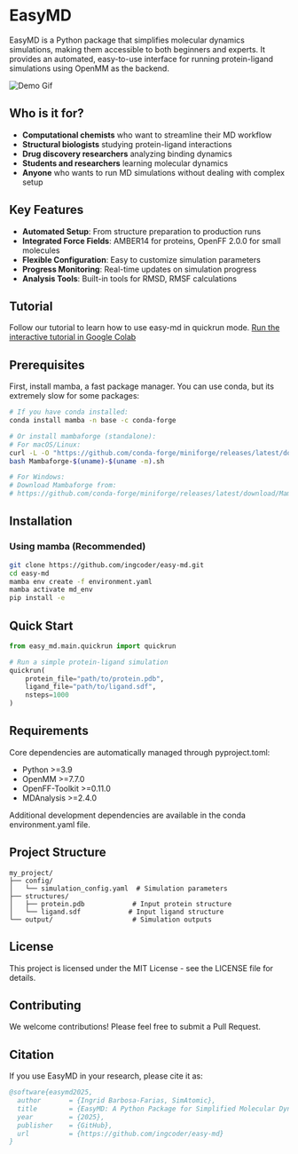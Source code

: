 # EasyMD

EasyMD is a Python package that simplifies molecular dynamics simulations, making them accessible to both beginners and experts. It provides an automated, easy-to-use interface for running protein-ligand simulations using OpenMM as the backend.

![Demo Gif](assets/demo.gif)

## Who is it for?

- **Computational chemists** who want to streamline their MD workflow
- **Structural biologists** studying protein-ligand interactions
- **Drug discovery researchers** analyzing binding dynamics
- **Students and researchers** learning molecular dynamics
- **Anyone** who wants to run MD simulations without dealing with complex setup

## Key Features

- **Automated Setup**: From structure preparation to production runs
- **Integrated Force Fields**: AMBER14 for proteins, OpenFF 2.0.0 for small molecules
- **Flexible Configuration**: Easy to customize simulation parameters
- **Progress Monitoring**: Real-time updates on simulation progress
- **Analysis Tools**: Built-in tools for RMSD, RMSF calculations


## Tutorial

Follow our tutorial to learn how to use easy-md in quickrun mode. 
[Run the interactive tutorial in Google Colab](https://colab.research.google.com/drive/1H7IQ7mrGBOpuUN4-5XS8Vh09pwK3PuwL?usp=sharing)

## Prerequisites

First, install mamba, a fast package manager. You can use conda, but its extremely slow for some packages:

```bash
# If you have conda installed:
conda install mamba -n base -c conda-forge

# Or install mambaforge (standalone):
# For macOS/Linux:
curl -L -O "https://github.com/conda-forge/miniforge/releases/latest/download/Mambaforge-$(uname)-$(uname -m).sh"
bash Mambaforge-$(uname)-$(uname -m).sh

# For Windows:
# Download Mambaforge from:
# https://github.com/conda-forge/miniforge/releases/latest/download/Mambaforge-Windows-x86_64.exe
```

## Installation

### Using mamba (Recommended)

```bash
git clone https://github.com/ingcoder/easy-md.git
cd easy-md
mamba env create -f environment.yaml
mamba activate md_env
pip install -e 
```

## Quick Start

```python
from easy_md.main.quickrun import quickrun

# Run a simple protein-ligand simulation
quickrun(
    protein_file="path/to/protein.pdb",
    ligand_file="path/to/ligand.sdf",
    nsteps=1000
)
```

## Requirements

Core dependencies are automatically managed through pyproject.toml:

- Python >=3.9
- OpenMM >=7.7.0
- OpenFF-Toolkit >=0.11.0
- MDAnalysis >=2.4.0

Additional development dependencies are available in the conda environment.yaml file.

## Project Structure

```
my_project/
├── config/
│   └── simulation_config.yaml  # Simulation parameters
├── structures/
│   ├── protein.pdb            # Input protein structure
│   └── ligand.sdf            # Input ligand structure
└── output/                    # Simulation outputs
```

## License

This project is licensed under the MIT License - see the LICENSE file for details.

## Contributing

We welcome contributions! Please feel free to submit a Pull Request.

## Citation

If you use EasyMD in your research, please cite it as:

```bibtex
@software{easymd2025,
  author       = {Ingrid Barbosa-Farias, SimAtomic},
  title        = {EasyMD: A Python Package for Simplified Molecular Dynamics Simulations},
  year         = {2025},
  publisher    = {GitHub},
  url          = {https://github.com/ingcoder/easy-md}
}
```
